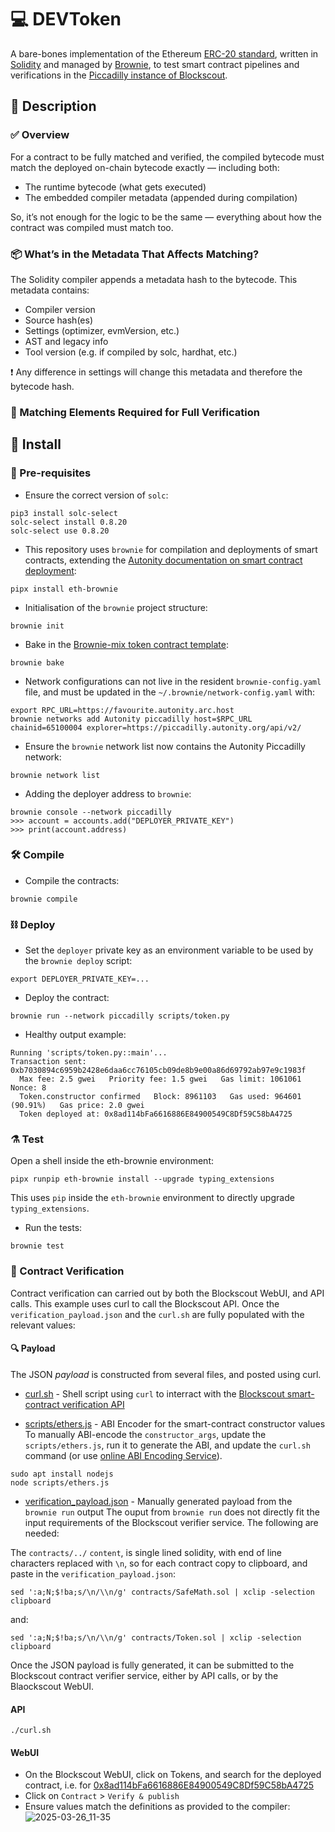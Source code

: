 # 💻 DEVToken
A bare-bones implementation of the Ethereum [ERC-20 standard](https://eips.ethereum.org/EIPS/eip-20), written in [Solidity](https://github.com/ethereum/solidity) and managed by [Brownie](https://eth-brownie.readthedocs.io/en/stable/index.html), to test smart contract pipelines and verifications in the [Piccadilly instance of Blockscout](https://piccadilly.autonity.org/).

## 🧠 Description

### ✅ Overview
For a contract to be fully matched and verified, the compiled bytecode must match the deployed on-chain bytecode exactly — including both:
- The runtime bytecode (what gets executed)
- The embedded compiler metadata (appended during compilation)

So, it’s not enough for the logic to be the same — everything about how the contract was compiled must match too.

### 📦 What’s in the Metadata That Affects Matching?
The Solidity compiler appends a metadata hash to the bytecode. This metadata contains:
- Compiler version
- Source hash(es)
- Settings (optimizer, evmVersion, etc.)
- AST and legacy info
- Tool version (e.g. if compiled by solc, hardhat, etc.)

❗ Any difference in settings will change this metadata and therefore the bytecode hash.

### 🧬 Matching Elements Required for Full Verification

## 🔧 Install
### 🧰 Pre-requisites
- Ensure the correct version of `solc`:
```
pip3 install solc-select
solc-select install 0.8.20
solc-select use 0.8.20
```

- This repository uses `brownie` for compilation and deployments of smart contracts, extending the [Autonity documentation on smart contract deployment](https://docs.autonity.org/developer/deploy-brownie/):
```
pipx install eth-brownie
```

- Initialisation of the `brownie` project structure:
```
brownie init
```

- Bake in the [Brownie-mix token contract template](https://github.com/brownie-mix/token-mix):
```
brownie bake
```

- Network configurations can not live in the resident `brownie-config.yaml` file, and must be updated in the `~/.brownie/network-config.yaml` with:
```
export RPC_URL=https://favourite.autonity.arc.host
brownie networks add Autonity piccadilly host=$RPC_URL chainid=65100004 explorer=https://piccadilly.autonity.org/api/v2/
```

- Ensure the `brownie` network list now contains the Autonity Piccadilly network:
```
brownie network list
```

- Adding the deployer address to `brownie`:
```
brownie console --network piccadilly
>>> account = accounts.add("DEPLOYER_PRIVATE_KEY")
>>> print(account.address)
```

### 🛠️ Compile
- Compile the contracts:
```
brownie compile
```

### ⛓️ Deploy
- Set the `deployer` private key as an environment variable to be used by the `brownie deploy` script:
```
export DEPLOYER_PRIVATE_KEY=...
```

- Deploy the contract:
```
brownie run --network piccadilly scripts/token.py
```

- Healthy output example:
```
Running 'scripts/token.py::main'...
Transaction sent: 0xb7030894c6959b2428e6daa6cc76105cb09de8b9e00a86d69792ab97e9c1983f
  Max fee: 2.5 gwei   Priority fee: 1.5 gwei   Gas limit: 1061061   Nonce: 8
  Token.constructor confirmed   Block: 8961103   Gas used: 964601 (90.91%)   Gas price: 2.0 gwei
  Token deployed at: 0x8ad114bFa6616886E84900549C8Df59C58bA4725
```

### ⚗️ Test
Open a shell inside the eth-brownie environment:
```
pipx runpip eth-brownie install --upgrade typing_extensions
```

This uses `pip` inside the `eth-brownie` environment to directly upgrade `typing_extensions`.

- Run the tests:
```
brownie test
```

### 🧾 Contract Verification
Contract verification can carried out by both the Blockscout WebUI, and API calls. This example uses curl to call the Blockscout API. Once the `verification_payload.json` and the `curl.sh` are fully populated with the relevant values:

#### 🔍 Payload
The JSON _payload_ is constructed from several files, and posted using curl.

- [curl.sh](curl.sh) - Shell script using `curl` to interract with the [Blockscout smart-contract verification API
](https://docs.blockscout.com/devs/verification/blockscout-smart-contract-verification-api)

- [scripts/ethers.js](scripts/ethers.js) - ABI Encoder for the smart-contract constructor values
To manually ABI-encode the `constructor_args`, update the `scripts/ethers.js`, run it to generate the ABI, and update the `curl.sh` command (or use [online ABI Encoding Service](https://abi.hashex.org/)).
```
sudo apt install nodejs
node scripts/ethers.js
```

- [verification_payload.json](verification_payload.json) - Manually generated payload from the `brownie run` output
The ouput from `brownie run` does not directly fit the input requirements of the Blockscout verifier service. The following are needed:

The `contracts/../` `content`, is single lined solidity, with end of line characters replaced with `\n`, so for each contract copy to clipboard, and paste in the `verification_payload.json`:
```
sed ':a;N;$!ba;s/\n/\\n/g' contracts/SafeMath.sol | xclip -selection clipboard
```
and:
```
sed ':a;N;$!ba;s/\n/\\n/g' contracts/Token.sol | xclip -selection clipboard
```

Once the JSON payload is fully generated, it can be submitted to the Blockscout contract verifier service, either by API calls, or by the Blaockscout WebUI.

#### API
```
./curl.sh
```

#### WebUI
- On the Blockscout WebUI, click on Tokens, and search for the deployed contract, i.e. for [0x8ad114bFa6616886E84900549C8Df59C58bA4725](https://piccadilly.autonity.org/token/0x8ad114bFa6616886E84900549C8Df59C58bA4725)
- Click on `Contract` > `Verify & publish`
- Ensure values match the definitions as provided to the compiler:
![2025-03-26_11-35](https://github.com/user-attachments/assets/aeb137ad-6a22-4c4e-96bc-4557cce5ede2)
